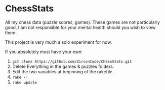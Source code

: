 ChessStats
==========

All my chess data (puzzle scores, games). These games are not particularly good, I am not responsible for your mental health should you wish to view them.

This project is very much a solo experiment for now.

If you absolutely must have your own:

 1. `git clone https://github.com/ZirconCode/ChessStats.git`
 2. Delete Everything in the games & puzzles folders.
 3. Edit the two variables at beginning of the rakefile.
 4. `rake -T `
 5. `rake update`

    
